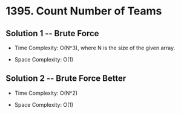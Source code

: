 # 1395. Count Number of Teams

## Solution 1 -- Brute Force

* Time Complexity: O(N^3), where N is the size of the given array.

* Space Complexity: O(1)

## Solution 2 -- Brute Force Better

* Time Complexity: O(N^2)

* Space Complexity: O(1)
